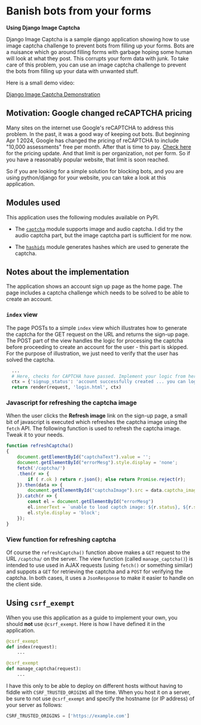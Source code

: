 # Banish bots from your forms

**Using Django Image Captcha**

Django Image Captcha is a sample django application showing how to use image captcha
challenge to prevent bots from filling up your forms. Bots are a
nuisance which go around filling forms with garbage hoping some human
will look at what they post. This corrupts your form data with
junk. To take care of this problem, you can use an image captcha
challenge to prevent the bots from filling up your data with unwanted
stuff.

Here is a small demo video:

[Django Image Captcha Demonstration](https://github.com/unarmedscott/django-image-captcha/assets/167281592/82021bc7-a19f-4a77-863a-c98f9a06d9e1)

## Motivation: Google changed reCAPTCHA pricing

Many sites on the internet use Google's reCAPTCHA to address this
problem. In the past, it was a good way of keeping out bots. But
beginning Apr 1 2024, Google has changed the pricing of reCAPTCHA to
include "10,000 assessments" free per month. After that is time to
pay. [Check
here](https://cloud.google.com/security/products/recaptcha/?hl=en#pricing)
for the pricing update. And that limit is per organization, not per
form. So if you have a reasonably popular website, that limit is soon
reached.

So if you are looking for a simple solution for blocking bots, and you
are using python/django for your website, you can take a look at this
application.

## Modules used

This application uses the following modules available on PyPI.

- The [`captcha`](https://pypi.org/project/captcha/) module supports
  image and audio captcha. I did try the audio captcha part, but the
  image captcha part is sufficient for me now.

- The [`hashids`](https://pypi.org/project/hashids/) module generates
  hashes which are used to generate the captcha.

## Notes about the implementation

The application shows an account sign up page as the home page. The
page includes a captcha challenge which needs to be solved to be able
to create an account.

### `index` view

The page POSTs to a simple `index` view which illustrates how to
generate the captcha for the GET request on the URL and returns the
sign-up page. The POST part of the view handles the logic for
processing the captcha before proceeding to create an account for the
user - this part is skipped. For the purpose of illustration, we just
need to verify that the user has solved the captcha.

```python
  ...
  # Here, checks for CAPTCHA have passed. Implement your logic from here.
  ctx = {'signup_status': 'account successfully created ... you can login now', 'email': email}
  return render(request, 'login.html', ctx)
```

### Javascript for refreshing the captcha image

When the user clicks the **Refresh image** link on the sign-up page, a
small bit of javascript is executed which refreshes the captcha image
using the `fetch` API. The following function is used to refresh the
captcha image. Tweak it to your needs.

```javascript
function refreshCaptcha()
{
    document.getElementById("captchaText").value = '';
    document.getElementById("errorMesg").style.display = 'none';
    fetch('/captcha/')
	.then(r => {
	    if ( r.ok ) return r.json(); else return Promise.reject(r);
	}).then(data => {
	    document.getElementById("captchaImage").src = data.captcha_image;
	}).catch(r => {
	    const el = document.getElementById("errorMesg")
	    el.innerText = `unable to load captch image: ${r.status}, ${r.statusText}`
	    el.style.display = 'block';
	});
}
```

### View function for refreshing captcha

Of course the `refreshCaptcha()` function above makes a `GET` request to
the URL `/captcha/` on the server. The view function
(called `manage_captcha()`) is intended to use used in AJAX requests
(using `fetch()` or something similar) and suppots a `GET` for
retrieving the captcha and a `POST` for verifying the captcha. In both
cases, it uses a `JsonResponse` to make it easier to handle on the
client side.

## Using `csrf_exempt`

When you use this application as a guide to implement your own, you
should **not** use `@csrf_exempt`. Here is how I have defined it in
the application.

```python
@csrf_exempt
def index(request):
    ...

@csrf_exempt
def manage_captcha(request):
    ...
```

I have this only to be able to deploy on different hosts without
having to fiddle with `CSRF_TRUSTED_ORIGINS` all the time. When you
host it on a server, be sure to not use `@csrf_exempt` and specify the
hostname (or IP address) of your server as follows:

```python
CSRF_TRUSTED_ORIGINS = ['https://example.com']
```
